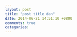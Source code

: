 ```yaml
---
layout: post
title: "post title dan"
date: 2014-06-21 14:51:10 +0800
comments: true
categories: 
---
```

